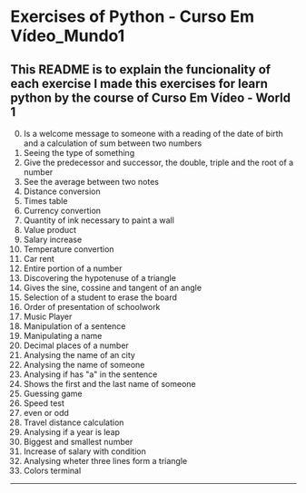 # Exercises of Python - Curso Em Vídeo_Mundo1
This README is to explain the funcionality of each exercise
I made this exercises for learn python by the course of Curso Em Vídeo - World 1
------------------------------------------------------------------------------------
00) Is a welcome message to someone with a reading of the date of birth and a
calculation of sum between two numbers
01) Seeing the type of something
02) Give the predecessor and successor, the double, triple and the root of a number
03) See the average between two notes
04) Distance conversion
05) Times table
06) Currency convertion
07) Quantity of ink necessary to paint a wall
08) Value product
09) Salary increase
10) Temperature convertion
11) Car rent
12) Entire portion of a number
13) Discovering the hypotenuse of a triangle
14) Gives the sine, cossine and tangent of an angle
15) Selection of a student to erase the board
16) Order of presentation of schoolwork
17) Music Player
18) Manipulation of a sentence
19) Manipulating a name
20) Decimal places of a number
21) Analysing the name of an city
22) Analysing the name of someone
23) Analysing if has "a" in the sentence
24) Shows the first and the last name of someone
25) Guessing game
26) Speed test
27) even or odd
28) Travel distance calculation
29) Analysing if a year is leap
30) Biggest and smallest number
31) Increase of salary with condition
32) Analysing wheter three lines form a triangle
33) Colors terminal
------------------------------------------------------------------------------------
